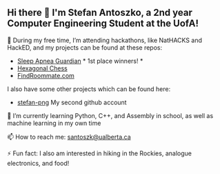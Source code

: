 ## Hi there 👋 I'm Stefan Antoszko, a 2nd year Computer Engineering Student at the UofA!

🔭 During my free time, I’m attending hackathons, like NatHACKS and HackED, and my projects can be found at these repos:

- [Sleep Apnea Guardian](https://github.com/dreambigzhang/Sleep-Apnea-Guardian) * 1st place winners! *
- [Hexagonal Chess](https://github.com/stefan-png)
- [FindRoommate.com](https://github.com/dreambigzhang/FindRoommate.com)

I also have some other projects which can be found here:
- [stefan-png](https://github.com/stefan-png) My second github account

🌱 I’m currently learning Python, C++, and Assembly in school, as well as machine learning in my own time

📫 How to reach me: santoszk@ualberta.ca

⚡ Fun fact: I also am interested in hiking in the Rockies, analogue electronics, and food!
